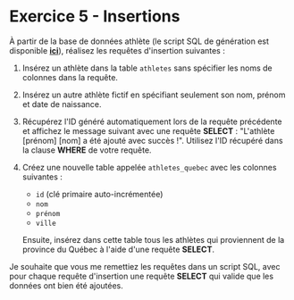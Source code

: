 # Exercice 5 - Insertions

À partir de la base de données athlète (le script SQL de génération est disponible [**ici**](../ressources/ex05_create_tables.sql)), réalisez les requêtes d'insertion suivantes :

1. Insérez un athlète dans la table `athletes` sans spécifier les noms de colonnes dans la requête.
2. Insérez un autre athlète fictif en spécifiant seulement son nom, prénom et date de naissance.
3. Récupérez l'ID généré automatiquement lors de la requête précédente et affichez le message suivant avec une requête **SELECT** : "L'athlète [prénom] [nom] a été ajouté avec succès !". Utilisez l'ID récupéré dans la clause **WHERE** de votre requête.
4. Créez une nouvelle table appelée `athletes_quebec` avec les colonnes suivantes : 
   - `id` (clé primaire auto-incrémentée)
   - `nom`
   - `prénom`
   - `ville`
   
   Ensuite, insérez dans cette table tous les athlètes qui proviennent de la province du Québec à l'aide d'une requête **SELECT**.

Je souhaite que vous me remettiez les requêtes dans un script SQL, avec pour chaque requête d'insertion une requête **SELECT** qui valide que les données ont bien été ajoutées.